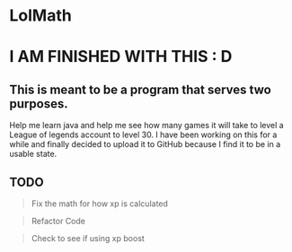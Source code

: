 # LolMath

<h1>I AM FINISHED WITH THIS : D</h1>

<h2>This is meant to be a program that serves two purposes.</h2>

Help me learn java and help me see how many games it will take to level a League of legends account to level 30.
I have been working on this for a while and finally decided to upload it to GitHub because I find it to be in a usable state.

<h2>TODO</h2>

>Fix the math for how xp is calculated

>Refactor Code

>Check to see if using xp boost
